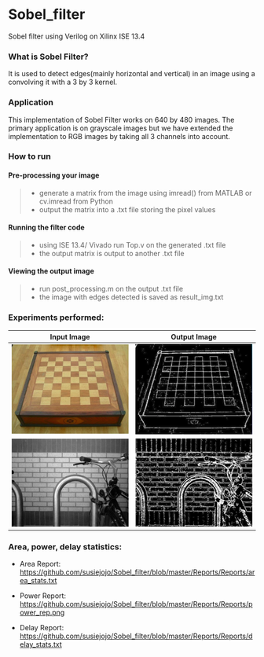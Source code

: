 # Sobel_filter
Sobel filter using Verilog on Xilinx ISE 13.4
### What is Sobel Filter?
It is used to detect edges(mainly horizontal and vertical) in an image using a convolving it with a 3 by 3 kernel.
### Application
This implementation of Sobel Filter works on 640 by 480 images. The primary application is on grayscale images but we have extended the implementation to RGB images by taking all 3 channels into account.
### How to run
#### Pre-processing your image
> - generate a matrix from the image using imread() from MATLAB or cv.imread from Python
> - output the matrix into a .txt file storing the pixel values
#### Running the filter code
> - using ISE 13.4/ Vivado run Top.v on the generated .txt file
> - the output matrix is output to another .txt file
#### Viewing the output image
> - run post_processing.m on the output .txt file 
> - the image with edges detected is saved as result_img.txt

### Experiments performed:
| Input Image | Output Image |
| ----------- | ------------  |
| ![alt text](Reports/Inputs&Matlab_codes/chess.png)     | ![alt text](Reports/Outputs/output_chess.png)       |
| ![alt text](Reports/Inputs&Matlab_codes/sbl.jpg)|![alt text](Reports/Outputs/output.png)       |

### Area, power, delay statistics:
- Area Report: https://github.com/susiejojo/Sobel_filter/blob/master/Reports/Reports/area_stats.txt



- Power Report: https://github.com/susiejojo/Sobel_filter/blob/master/Reports/Reports/power_rep.png
- Delay Report: https://github.com/susiejojo/Sobel_filter/blob/master/Reports/Reports/delay_stats.txt



